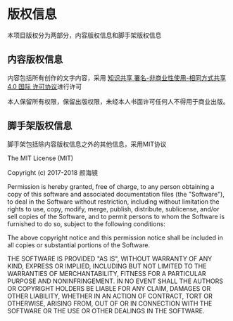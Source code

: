 # 版权信息
本项目版权分为两部分，内容版权信息和脚手架版权信息

## 内容版权信息
内容包括所有创作的文字内容，采用 [知识共享 署名-非商业性使用-相同方式共享 4.0 国际 许可协议](http://creativecommons.org/licenses/by-nc-sa/4.0/)进行许可

本人保留所有权限，保留出版权限，未经本人书面许可任何人不得用于商业出版。

## 脚手架版权信息
脚手架包括除内容版权信息之外的其他信息，采用MIT协议

The MIT License (MIT)

Copyright (c) 2017-2018 颜海镜

Permission is hereby granted, free of charge, to any person obtaining a copy
of this software and associated documentation files (the "Software"), to deal
in the Software without restriction, including without limitation the rights
to use, copy, modify, merge, publish, distribute, sublicense, and/or sell
copies of the Software, and to permit persons to whom the Software is
furnished to do so, subject to the following conditions:

The above copyright notice and this permission notice shall be included in all
copies or substantial portions of the Software.

THE SOFTWARE IS PROVIDED "AS IS", WITHOUT WARRANTY OF ANY KIND, EXPRESS OR
IMPLIED, INCLUDING BUT NOT LIMITED TO THE WARRANTIES OF MERCHANTABILITY,
FITNESS FOR A PARTICULAR PURPOSE AND NONINFRINGEMENT. IN NO EVENT SHALL THE
AUTHORS OR COPYRIGHT HOLDERS BE LIABLE FOR ANY CLAIM, DAMAGES OR OTHER
LIABILITY, WHETHER IN AN ACTION OF CONTRACT, TORT OR OTHERWISE, ARISING FROM,
OUT OF OR IN CONNECTION WITH THE SOFTWARE OR THE USE OR OTHER DEALINGS IN THE
SOFTWARE.
